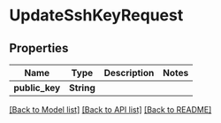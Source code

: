 # UpdateSshKeyRequest

## Properties

Name | Type | Description | Notes
------------ | ------------- | ------------- | -------------
**public_key** | **String** |  | 

[[Back to Model list]](../README.md#documentation-for-models) [[Back to API list]](../README.md#documentation-for-api-endpoints) [[Back to README]](../README.md)


